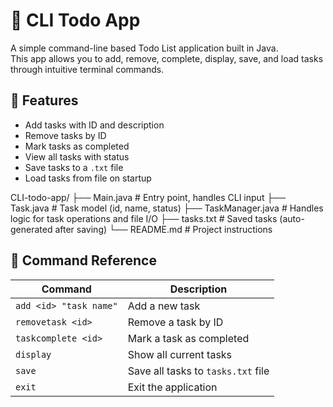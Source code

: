# 📝 CLI Todo App

A simple command-line based Todo List application built in Java.  
This app allows you to add, remove, complete, display, save, and load tasks through intuitive terminal commands.

## 🚀 Features

- Add tasks with ID and description
- Remove tasks by ID
- Mark tasks as completed
- View all tasks with status
- Save tasks to a `.txt` file
- Load tasks from file on startup

CLI-todo-app/
├── Main.java # Entry point, handles CLI input
├── Task.java # Task model (id, name, status)
├── TaskManager.java # Handles logic for task operations and file I/O
├── tasks.txt # Saved tasks (auto-generated after saving)
└── README.md # Project instructions

## 📘 Command Reference

| Command                  | Description                            |
|--------------------------|----------------------------------------|
| `add <id> "task name"`   | Add a new task                         |
| `removetask <id>`        | Remove a task by ID                    |
| `taskcomplete <id>`      | Mark a task as completed               |
| `display`                | Show all current tasks                 |
| `save`                   | Save all tasks to `tasks.txt` file     |
| `exit`                   | Exit the application                   |
